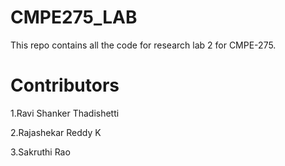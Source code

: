 # CMPE275_LAB
This repo contains all the code for research lab 2 for CMPE-275.

# Contributors

1.Ravi Shanker Thadishetti

2.Rajashekar Reddy K

3.Sakruthi Rao
